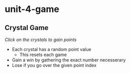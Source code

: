 # unit-4-game

## Crystal Game

*Click on the crystals to gain points*

* Each crystal has a random point value
    * This resets each game
* Gain a win by gathering the exact number necesserary
* Lose if you go over the given point index
